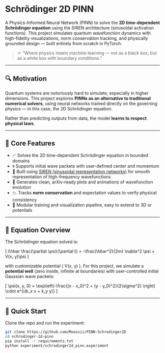 # Schrödinger 2D PINN

A Physics-Informed Neural Network (PINN) to solve the **2D time-dependent Schrödinger equation** using the SIREN architecture (sinusoidal activation functions). This project simulates quantum wavefunction dynamics with high-fidelity visualizations, norm conservation tracking, and physically grounded design — built entirely from scratch in PyTorch.

> ⚛️ “Where physics meets machine learning — not as a black box, but as a white box with boundary conditions.”

---

## 🔍 Motivation

Quantum systems are notoriously hard to simulate, especially in higher dimensions. This project explores **PINNs as an alternative to traditional numerical solvers**, using neural networks trained directly on the governing physics — in this case, the 2D Schrödinger equation.

Rather than predicting outputs from data, the model **learns to respect physical laws**.

---

## 🧠 Core Features

- ✅ Solves the 2D time-dependent Schrödinger equation in bounded domains
- 🌀 Supports initial wave packets with user-defined center and momentum
- 🧱 Built using [SIREN (sinusoidal representation networks)](https://arxiv.org/abs/2006.09661) for smooth representation of high-frequency wavefunctions
- 🎥 Generates clean, arXiv-ready plots and animations of wavefunction evolution
- 📉 Tracks **norm conservation** and expectation values to verify physical consistency
- 🧪 Modular training and visualization pipeline, easy to extend to 3D or potentials

---

## 🧾 Equation Overview

The Schrödinger equation solved is:

\[
i\hbar \frac{\partial \psi}{\partial t} = -\frac{\hbar^2}{2m} \nabla^2 \psi + V(x, y)\psi
\]

with customizable potential \( V(x, y) \). For this project, we simulate a **potential well** (zero inside, infinite at boundaries) with user-controlled initial Gaussian wave packets:

\[
\psi(x, y, 0) = \exp\left(-\frac{(x - x_0)^2 + (y - y_0)^2}{2\sigma^2} \right) \cdot e^{i(k_x x + k_y y)}
\]

---

## 🚀 Quick Start

Clone the repo and run the experiment:

```bash
git clone https://github.com/Moozzii/PINN-Schrodinger2D
cd schrodinger-2d-pinn
pip install -r requirements.txt
python experiment/schrodinger2d_pinn.experiment
